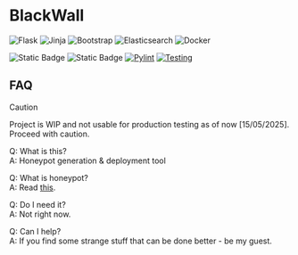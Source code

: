 # BlackWall
![Flask](https://img.shields.io/badge/flask-%23000.svg?style=for-the-badge&logo=flask&logoColor=white)
![Jinja](https://img.shields.io/badge/jinja-white.svg?style=for-the-badge&logo=jinja&logoColor=black)
![Bootstrap](https://img.shields.io/badge/Bootstrap-563D7C?style=for-the-badge&logo=bootstrap&logoColor=white)
![Elasticsearch](https://img.shields.io/badge/elasticsearch-%230377CC.svg?style=for-the-badge&logo=elasticsearch&logoColor=white)
![Docker](https://img.shields.io/badge/docker-%230db7ed.svg?style=for-the-badge&logo=docker&logoColor=white)

![Static Badge](https://img.shields.io/badge/python-v3.13-blue)
![Static Badge](https://img.shields.io/badge/paramiko-v3.5.1-blue)
[![Pylint](https://github.com/arcadia16/blackwall/actions/workflows/pylint.yml/badge.svg?branch=agent)](https://github.com/arcadia16/blackwall/actions/workflows/pylint.yml)
[![Testing](https://github.com/arcadia16/blackwall/actions/workflows/python-app.yml/badge.svg)](https://github.com/arcadia16/blackwall/actions/workflows/python-app.yml)
## FAQ
> [!CAUTION]
> Project is WIP and not usable for production testing as of now [15/05/2025]. Proceed with caution.

Q: What is this?
<br>
A: Honeypot generation &amp; deployment tool

Q: What is honeypot?
<br>
A: Read [this](https://en.wikipedia.org/wiki/Honeypot_(computing)).

Q: Do I need it?
<br>
A: Not right now.

Q: Can I help?
<br>
A: If you find some strange stuff that can be done better - be my guest.
